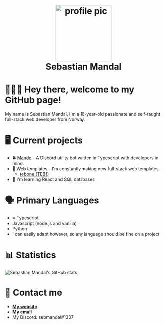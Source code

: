 <div align="center">
  <h1>
    <img height="180" alt="profile pic" src="https://cdn.discordapp.com/attachments/845438745939673088/867739877939085322/unknown.png"></img>
    <br />
    Sebastian Mandal
  </h1>
</div>

🙋🏻‍♂️ Hey there, welcome to my GitHub page!
========================================

My name is Sebastian Mandal, I'm a 16-year-old passionate and self-taught full-stack web developer from Norway.

🖥 Current projects
===================

* 🍀 [Mando](https://github.com/sebmandal/mando) - A Discord utility bot written in Typescript with developers in mind.
* 🌻 Web templates - I'm constantly making new full-stack web templates.
  * [tebone (TEB1)](https://github.com/sebmandal/tebone)
* 🦋 I'm learning React and SQL databases

🗣 Primary Languages
====================

* ⭐︎ Typescript
* Javascript (node.js and vanilla)
* Python
* I can easily adapt however, so any language should be fine on a project

📊 Statistics
=============

![Sebastian Mandal's GitHub stats](https://github-readme-stats.vercel.app/api?username=sebmandal&count_private=true&show_icons=true&theme=tokyonight)

📇 Contact me
=============

* **[My website](https://sebmandal.com)**
* **[My email](mailto:sebastian.mandal@icloud.com)**
* My Discord: sebmandal#1337
